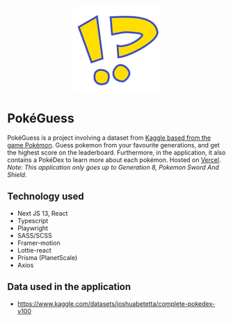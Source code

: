 <div align="center">
    <img alt="PokeGuess Logo" src="/public/logo.svg" style="width:200px;"/>
</div>

# PokéGuess
PokéGuess is a project involving a dataset from [Kaggle based from the game Pokémon](https://www.kaggle.com/datasets/joshuabetetta/complete-pokedex-v100). Guess pokemon from your favourite generations, and get the highest score on the leaderboard. Furthermore, in the application, it also contains a PokéDex to learn more about each pokémon. Hosted on [Vercel](https://pokemonguesser.vercel.app/). *Note: This application only goes up to Generation 8, Pokemon Sword And Shield.* 

## Technology used
* Next JS 13, React
* Typescript
* Playwright
* SASS/SCSS
* Framer-motion
* Lottie-react
* Prisma (PlanetScale)
* Axios

## Data used in the application
* https://www.kaggle.com/datasets/joshuabetetta/complete-pokedex-v100
